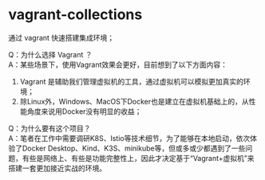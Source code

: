 # vagrant-collections

通过 vagrant 快速搭建集成环境；

Q：为什么选择 Vagrant ？  
A：某些场景下，使用Vagrant效果会更好，目前想到了以下方面内容：
1. Vagrant 是辅助我们管理虚拟机的工具，通过虚拟机可以模拟更加真实的环境；
2. 除Linux外，Windows、MacOS下Docker也是建立在虚拟机基础上的，从性能角度来说用Docker没有明显的收益；

Q：为什么要有这个项目？  
A：笔者在工作中需要调研K8S、Istio等技术细节，为了能够在本地启动，依次体验了Docker Desktop、Kind、K3S、minikube等，但或多或少都遇到了一些问题，有些是网络上、有些是功能完整性上，因此才决定基于“Vagrant+虚拟机”来搭建一套更加接近实战的环境。
